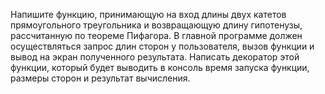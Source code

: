Напишите функцию, принимающую на вход длины двух катетов прямоугольного треугольника и возвращающую длину гипотенузы, рассчитанную 
по теореме Пифагора. В главной программе должен осуществляться
запрос длин сторон у  пользователя, вызов функции и  вывод на экран
полученного результата.
Написать декоратор этой функции, который будет выводить в консоль время запуска функции, размеры сторон и результат вычисления.
